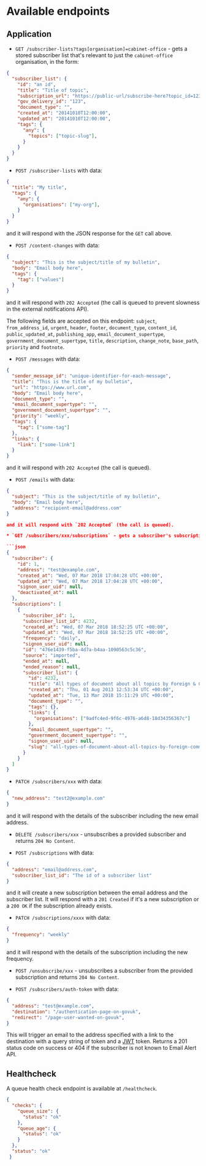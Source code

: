 # Available endpoints

## Application

* `GET /subscriber-lists?tags[organisation]=cabinet-office` - gets a stored subscriber list that's relevant to just the `cabinet-office` organisation, in the form:

```json
{
  "subscriber_list": {
    "id": "an id",
    "title": "Title of topic",
    "subscription_url": "https://public-url/subscribe-here?topic_id=123",
    "gov_delivery_id": "123",
    "document_type": "",
    "created_at": "20141010T12:00:00",
    "updated_at": "20141010T12:00:00",
    "tags": {
      "any": {
        "topics": ["topic-slug"],
      }
    }
  }
}
```

* `POST /subscriber-lists` with data:

```json
{
  "title": "My title",
  "tags": {
    "any": {
      "organisations": ["my-org"],
    }
  }
}
```

and it will respond with the JSON response for the `GET` call above.

* `POST /content-changes` with data:

```json
{
  "subject": "This is the subject/title of my bulletin",
  "body": "Email body here",
  "tags": {
    "tag": ["values"]
  }
}
```

and it will respond with `202 Accepted` (the call is queued to prevent
slowness in the external notifications API).

The following fields are accepted on this endpoint: `subject`, `from_address_id`, `urgent`, `header`, `footer`,
`document_type`, `content_id`, `public_updated_at`, `publishing_app`, `email_document_supertype`,
`government_document_supertype`, `title`, `description`, `change_note`, `base_path`, `priority` and `footnote`.

* `POST /messages` with data:

```json
{
  "sender_message_id": "unique-identifier-for-each-message",
  "title": "This is the title of my bulletin",
  "url": "https://www.url.com",
  "body": "Email body here",
  "document_type": "",
  "email_document_supertype": "",
  "government_document_supertype": "",
  "priority": "weekly",
  "tags": {
    "tag": ["some-tag"]
  },
  "links": {
    "link": ["some-link"]
  }
}
```

and it will respond with `202 Accepted` (the call is queued).

* `POST /emails` with data:

```json
{
  "subject": "This is the subject/title of my bulletin",
  "body": "Email body here",
  "address": "recipient-email@address.com"
}

and it will respond with `202 Accepted` (the call is queued).

* `GET /subscribers/xxx/subscriptions` - gets a subscriber's subscriptions, in the form:

```json
{
  "subscriber": {
    "id": 1,
    "address": "test@example.com",
    "created_at": "Wed, 07 Mar 2018 17:04:28 UTC +00:00",
    "updated_at": "Wed, 07 Mar 2018 17:04:28 UTC +00:00",
    "signon_user_uid": null,
    "deactivated_at": null
  },
  "subscriptions": [
    {
      "subscriber_id": 1,
      "subscriber_list_id": 4232,
      "created_at": "Wed, 07 Mar 2018 18:52:25 UTC +00:00",
      "updated_at": "Wed, 07 Mar 2018 18:52:25 UTC +00:00",
      "frequency": "daily",
      "signon_user_uid": null,
      "id": "476e1439-f5ba-4d7a-b4aa-1090563c5c36",
      "source": "imported",
      "ended_at": null,
      "ended_reason": null,
      "subscriber_list": {
        "id": 4232,
        "title": "All types of document about all topics by Foreign & Commonwealth Office",
        "created_at": "Thu, 01 Aug 2013 12:53:34 UTC +00:00",
        "updated_at": "Tue, 13 Mar 2018 15:11:29 UTC +00:00",
        "document_type": "",
        "tags": {},
        "links": {
          "organisations": ["9adfc4ed-9f6c-4976-a6d8-18d34356367c"]
        },
        "email_document_supertype": "",
        "government_document_supertype": "",
        "signon_user_uid": null,
        "slug": "all-types-of-document-about-all-topics-by-foreign-commonwealth-office"
      }
    }
  ]
}
```

* `PATCH /subscribers/xxx` with data:

```json
{
  "new_address": "test2@example.com"
}
```

and it will respond with the details of the subscriber including the
new email address.

* `DELETE /subscribers/xxx` - unsubscribes a provided subscriber and returns `204 No Content`.

* `POST /subscriptions` with data:

```json
{
  "address": "email@address.com",
  "subscriber_list_id": "The id of a subscriber list"
}
```

and it will create a new subscription between the email address and the
subscriber list. It will respond with a `201 Created` if it's a new
subscription or a `200 OK` if the subscription already exists.

* `PATCH /subscriptions/xxxx` with data:

```json
{
  "frequency": "weekly"
}
```

and it will respond with the details of the subscription including the
new frequency.

* `POST /unsubscribe/xxx` - unsubscribes a subscriber from the provided subscription and returns `204 No Content`.

* `POST /subscribers/auth-token` with data:

```json
{
  "address": "test@example.com",
  "destination": "/authentication-page-on-govuk",
  "redirect": "/page-user-wanted-on-govuk",
}
```

This will trigger an email to the address specified with a link to the
destination with a query string of token and a [JWT](https://jwt.io/) token.
Returns a 201 status code on success or 404 if the subscriber is not known
to Email Alert API.

## Healthcheck

A queue health check endpoint is available at `/healthcheck`.

```json
{
  "checks": {
    "queue_size": {
      "status": "ok"
    },
    "queue_age": {
      "status": "ok"
    }
  },
  "status": "ok"
 }
```
